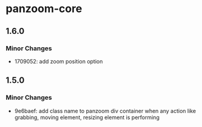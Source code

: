# panzoom-core

## 1.6.0

### Minor Changes

- 1709052: add zoom position option

## 1.5.0

### Minor Changes

- 9e6baef: add class name to panzoom div container when any action like grabbing, moving element, resizing element is performing
